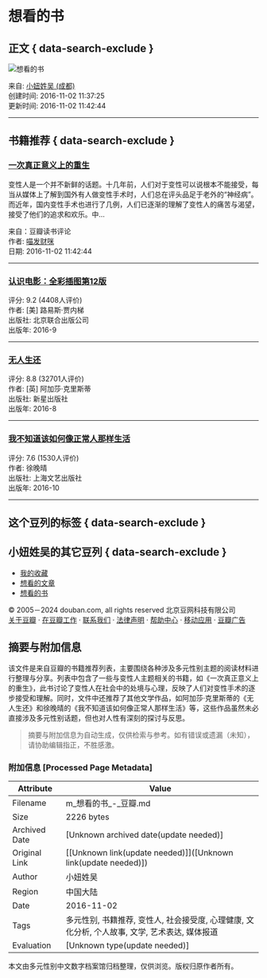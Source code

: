 # 想看的书

## 正文 { data-search-exclude }


![想看的书](https://img9.doubanio.com/view/elanor_image/raw/public/Q40Z9R7L.jpg)

来自: [小妞姓吴 (成都)](https://www.douban.com/people/136710950/)  
创建时间: 2016-11-02 11:37:25  
更新时间: 2016-11-02 11:42:44  

---

## 书籍推荐 { data-search-exclude }

### [一次真正意义上的重生](https://book.douban.com/review/8138345/)

变性人是一个并不新鲜的话题。十几年前，人们对于变性可以说根本不能接受，每当从媒体上了解到国外有人做变性手术时，人们总在评头品足于老外的“神经病”。而近年，国内变性手术也进行了几例，人们已逐渐的理解了变性人的痛苦与渴望，接受了他们的追求和欢乐。中...

来自：豆瓣读书评论  
作者: [喵发财咪](https://www.douban.com/people/53672944/)  
日期: 2016-11-02 11:42:44  

---

### [认识电影：全彩插图第12版](https://book.douban.com/subject/26848740/)

评分: 9.2 (4408人评价)  
作者: [美] 路易斯·贾内梯  
出版社: 北京联合出版公司  
出版年: 2016-9  

---

### [无人生还](https://book.douban.com/subject/26840298/)

评分: 8.8 (32701人评价)  
作者: [英] 阿加莎·克里斯蒂  
出版社: 新星出版社  
出版年: 2016-8  

---

### [我不知道该如何像正常人那样生活](https://book.douban.com/subject/26889865/)

评分: 7.6 (1530人评价)  
作者: 徐晚晴  
出版社: 上海文艺出版社  
出版年: 2016-10  

---

## 这个豆列的标签 { data-search-exclude }

## 小妞姓吴的其它豆列 { data-search-exclude }

- [我的收藏](https://www.douban.com/doulist/55656395/)
- [想看的文章](https://www.douban.com/doulist/45404633/)
- [想看的书](https://www.douban.com/doulist/45378310/)  

© 2005－2024 douban.com, all rights reserved 北京豆网科技有限公司  
[关于豆瓣](https://www.douban.com/about) · [在豆瓣工作](https://www.douban.com/jobs) · [联系我们](https://www.douban.com/about?topic=contactus) · [法律声明](https://www.douban.com/about/legal) · [帮助中心](https://help.douban.com/?app=main) · [移动应用](https://www.douban.com/doubanapp/) · [豆瓣广告](https://www.douban.com/partner/)
<!-- tcd_original_link https://m.douban.com/doulist/45378310/ -->


## 摘要与附加信息

<!-- tcd_abstract -->
该文件是来自豆瓣的书籍推荐列表，主要围绕各种涉及多元性别主题的阅读材料进行整理与分享。列表中包含了一些与变性人主题相关的书籍，如《一次真正意义上的重生》，此书讨论了变性人在社会中的处境与心理，反映了人们对变性手术的逐步接受和理解。同时，文件中还推荐了其他文学作品，如阿加莎·克里斯蒂的《无人生还》和徐晚晴的《我不知道该如何像正常人那样生活》等，这些作品虽然未必直接涉及多元性别话题，但也对人性有深刻的探讨与反思。
<!-- tcd_abstract_end -->

> 摘要与附加信息为自动生成，仅供检索与参考。如有错误或遗漏（未知），请协助编辑指正，不胜感激。

### 附加信息 [Processed Page Metadata]

| Attribute       | Value                                  |
|-----------------|----------------------------------------|
| Filename        | m_想看的书_-_豆瓣.md                             |
| Size            | 2226 bytes                           |
| Archived Date   | [Unknown archived date(update needed)]                             |
| Original Link   | [[Unknown link(update needed)]]([Unknown link(update needed)])                       |
| Author          | 小妞姓吴                               |
| Region          | 中国大陆                               |
| Date            | 2016-11-02                                 |
| Tags            | 多元性别, 书籍推荐, 变性人, 社会接受度, 心理健康, 文化分析, 个人故事, 文学, 艺术表达, 媒体报道                                 |
| Evaluation            | [Unknown type(update needed)]                                 |
<!-- tcd_table_end -->

本文由多元性别中文数字档案馆归档整理，仅供浏览。版权归原作者所有。
